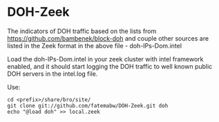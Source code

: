 # DOH-Zeek
The indicators of DOH traffic based on the lists from https://github.com/bambenek/block-doh and couple other sources are listed in the Zeek format in the above file - doh-IPs-Dom.intel 

Load the doh-IPs-Dom.intel in your zeek cluster with intel framework enabled, and it should start logging the DOH traffic to well known public DOH servers in the intel.log file.

Use: 
```
cd <prefix>/share/bro/site/
git clone git://github.com/fatemabw/DOH-Zeek.git doh
echo "@load doh" >> local.zeek
```
